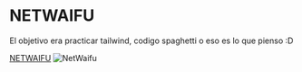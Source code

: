 # NETWAIFU

El objetivo era practicar tailwind, codigo spaghetti o eso es lo que pienso :D

[NETWAIFU](https://net-waifu.vercel.app/)
![NetWaifu](https://github.com/RuisuTech/NetWaifu/assets/138331809/c3f71af5-bb9b-40d2-8887-934d5dbd3208)
